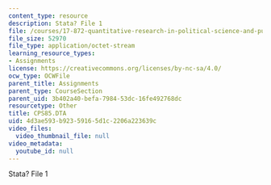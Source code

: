 ```yaml
---
content_type: resource
description: Stata? File 1
file: /courses/17-872-quantitative-research-in-political-science-and-public-policy-spring-2004/4d3ae593b92359165d1c2206a223639c_CPS85.DTA
file_size: 52970
file_type: application/octet-stream
learning_resource_types:
- Assignments
license: https://creativecommons.org/licenses/by-nc-sa/4.0/
ocw_type: OCWFile
parent_title: Assignments
parent_type: CourseSection
parent_uid: 3b402a40-befa-7984-53dc-16fe492768dc
resourcetype: Other
title: CPS85.DTA
uid: 4d3ae593-b923-5916-5d1c-2206a223639c
video_files:
  video_thumbnail_file: null
video_metadata:
  youtube_id: null
---
```

Stata? File 1